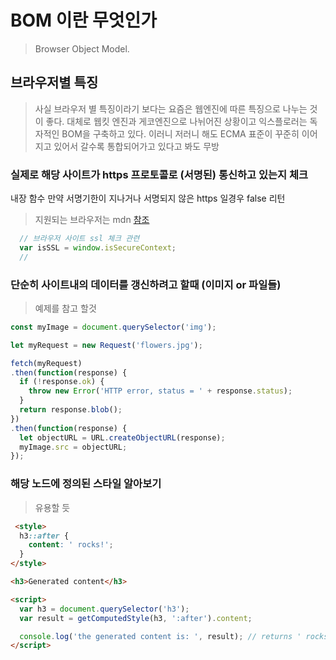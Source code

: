# BOM 이란 무엇인가

>Browser Object Model.

## 브라우저별 특징

>사실 브라우저 별 특징이라기 보다는 요즘은 웹엔진에 따른 특징으로 나누는 것이 좋다. 대체로 웹킷 엔진과 게코엔진으로 나뉘어진 상황이고 익스플로러는 독자적인 BOM을 구축하고 있다. 이러니 저러니 해도 ECMA 표준이 꾸준히 이어지고 있어서 갈수록 통합되어가고 있다고 봐도 무방

### 실제로 해당 사이트가 https 프로토콜로 (서명된) 통신하고 있는지 체크

내장 함수 만약 서명기한이 지나거나 서명되지 않은 https 일경우 false 리턴
>지원되는 브라우저는 mdn [참조](https://developer.mozilla.org/en-US/docs/Web/API/Window/isSecureContext)

```javascript
  // 브라우저 사이트 ssl 체크 관련
  var isSSL = window.isSecureContext;
  // 
```

### 단순히 사이트내의 데이터를 갱신하려고 할때 (이미지 or 파일들)

>예제를 참고 할것

```javascript
const myImage = document.querySelector('img');

let myRequest = new Request('flowers.jpg');

fetch(myRequest)
.then(function(response) {
  if (!response.ok) {
    throw new Error('HTTP error, status = ' + response.status);
  }
  return response.blob();
})
.then(function(response) {
  let objectURL = URL.createObjectURL(response);
  myImage.src = objectURL;
});
```

### 해당 노드에 정의된 스타일 알아보기

>유용할 듯

```html
 <style>
  h3::after {
    content: ' rocks!';
  }
</style>

<h3>Generated content</h3> 

<script>
  var h3 = document.querySelector('h3'); 
  var result = getComputedStyle(h3, ':after').content;

  console.log('the generated content is: ', result); // returns ' rocks!'
</script>
```
